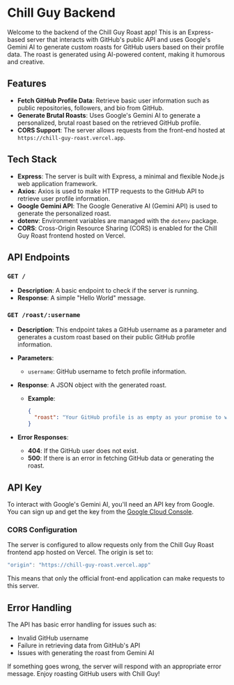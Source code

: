 # Chill Guy Backend

Welcome to the backend of the Chill Guy Roast app! 
This is an Express-based server that interacts with GitHub's public API and uses Google's Gemini AI to generate custom roasts for GitHub users based on their profile data. The roast is generated using AI-powered content, making it humorous and creative.

## Features

- **Fetch GitHub Profile Data**: Retrieve basic user information such as public repositories, followers, and bio from GitHub.
- **Generate Brutal Roasts**: Uses Google's Gemini AI to generate a personalized, brutal roast based on the retrieved GitHub profile.
- **CORS Support**: The server allows requests from the front-end hosted at `https://chill-guy-roast.vercel.app`.

## Tech Stack

- **Express**: The server is built with Express, a minimal and flexible Node.js web application framework.
- **Axios**: Axios is used to make HTTP requests to the GitHub API to retrieve user profile information.
- **Google Gemini API**: The Google Generative AI (Gemini API) is used to generate the personalized roast.
- **dotenv**: Environment variables are managed with the `dotenv` package.
- **CORS**: Cross-Origin Resource Sharing (CORS) is enabled for the Chill Guy Roast frontend hosted on Vercel.

## API Endpoints

### `GET /`

- **Description**: A basic endpoint to check if the server is running.
- **Response**: A simple "Hello World" message.

### `GET /roast/:username`

- **Description**: This endpoint takes a GitHub username as a parameter and generates a custom roast based on their public GitHub profile information.
- **Parameters**:
  - `username`: GitHub username to fetch profile information.
- **Response**: A JSON object with the generated roast.
  - **Example**:
    ```json
    {
      "roast": "Your GitHub profile is as empty as your promise to write clean code."
    }
    ```

- **Error Responses**:
  - **404**: If the GitHub user does not exist.
  - **500**: If there is an error in fetching GitHub data or generating the roast.


## API Key

To interact with Google's Gemini AI, you'll need an API key from Google. You can sign up and get the key from the [Google Cloud Console](https://console.cloud.google.com/).

### CORS Configuration

The server is configured to allow requests only from the Chill Guy Roast frontend app hosted on Vercel. The origin is set to:
```js
"origin": "https://chill-guy-roast.vercel.app"
```
This means that only the official front-end application can make requests to this server.

## Error Handling

The API has basic error handling for issues such as:
- Invalid GitHub username
- Failure in retrieving data from GitHub's API
- Issues with generating the roast from Gemini AI

If something goes wrong, the server will respond with an appropriate error message.
Enjoy roasting GitHub users with Chill Guy!